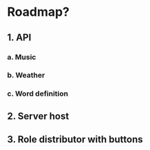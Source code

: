 # Roadmap? 

## 1. API
### a. Music
### b. Weather
### c. Word definition 
## 2. Server host
## 3. Role distributor with buttons